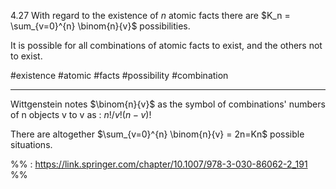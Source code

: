 4.27 With regard to the existence of $n$ atomic facts there are $K_n = \sum_{v=0}^{n} \binom{n}{v}$ possibilities. 

It is possible for all combinations of atomic facts to exist, and the others not to exist.

#existence #atomic #facts #possibility #combination 
________
Wittgenstein notes  $\binom{n}{v}$  as the symbol of combinations' numbers of n objects v to v as : 
$n!/v! (n-v)!$

There are altogether $\sum_{v=0}^{n} \binom{n}{v} = 2n=Kn$ possible situations.

%% : https://link.springer.com/chapter/10.1007/978-3-030-86062-2_191 %%